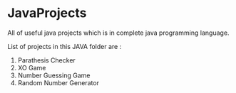 # JavaProjects
All of useful java projects which is in complete java programming language.

List of projects in this JAVA folder are : 

1. Parathesis Checker
2. XO Game
3. Number Guessing Game
4. Random Number Generator
